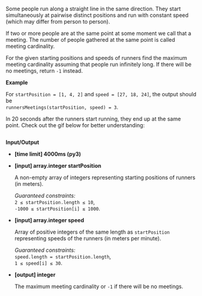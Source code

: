 <div class="markdown"><p>Some people run along a straight line in the same direction. They start simultaneously at pairwise distinct positions and run with constant speed (which may differ from person to person).</p>
<p>If two or more people are at the same point at some moment we call that a meeting. The number of people gathered at the same point is called meeting cardinality.</p>
<p>For the given starting positions and speeds of runners find the maximum meeting cardinality assuming that people run infinitely long. If there will be no meetings, return <code>-1</code> instead.</p>
<p><strong>Example</strong></p>
<p>For <code>startPosition = [1, 4, 2]</code> and <code>speed = [27, 18, 24]</code>, the output should be<br>
<code>runnersMeetings(startPosition, speed) = 3</code>.</p>
<p>In 20 seconds after the runners start running, they end up at the same point. Check out the gif below for better understanding:</p>
<p><img src="https://codefightsuserpics.s3.amazonaws.com/tasks/runnersMeetings/img/example.gif?_tm=1491302292681" alt=""></p>
<p><strong>Input/Output</strong></p>
<ul>
<li><strong>[time limit] 4000ms (py3)</strong></li>
</ul>
<ul>
<li>
<p><strong>[input] array.integer startPosition</strong></p>
<p>A non-empty array of integers representing starting positions of runners (in meters).</p>
<p><em>Guaranteed constraints:</em><br>
<code>2 ≤ startPosition.length ≤ 10</code>,<br>
<code>-1000 ≤ startPosition[i] ≤ 1000</code>.</p>
</li>
<li>
<p><strong>[input] array.integer speed</strong></p>
<p>Array of positive integers of the same length as <code>startPosition</code> representing speeds of the runners (in meters per minute).</p>
<p><em>Guaranteed constraints:</em><br>
<code>speed.length = startPosition.length</code>,<br>
<code>1 ≤ speed[i] ≤ 30</code>.</p>
</li>
<li>
<p><strong>[output] integer</strong></p>
<p>The maximum meeting cardinality or <code>-1</code> if there will be no meetings.</p>
</li>
</ul>
</div>